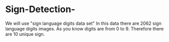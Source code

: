 # Sign-Detection-
We will use "sign language digits data set"
In this data there are 2062 sign language digits images.
As you know digits are from 0 to 9. Therefore there are 10 unique sign.
